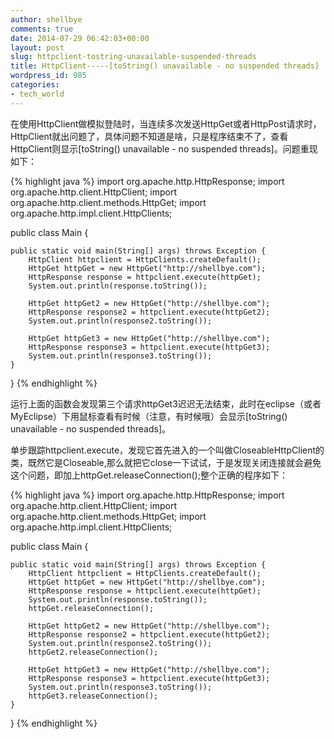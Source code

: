 ```yaml
---
author: shellbye
comments: true
date: 2014-07-29 06:42:03+00:00
layout: post
slug: httpclient-tostring-unavailable-suspended-threads
title: HttpClient-----[toString() unavailable - no suspended threads]
wordpress_id: 985
categories:
- tech_world
---
```


在使用HttpClient做模拟登陆时，当连续多次发送HttpGet或者HttpPost请求时，HttpClient就出问题了，具体问题不知道是啥，只是程序结束不了，查看HttpClient则显示[toString() unavailable - no suspended threads]。问题重现如下：

{% highlight java %}
import org.apache.http.HttpResponse;
import org.apache.http.client.HttpClient;
import org.apache.http.client.methods.HttpGet;
import org.apache.http.impl.client.HttpClients;

public class Main {

    public static void main(String[] args) throws Exception {
        HttpClient httpclient = HttpClients.createDefault();
        HttpGet httpGet = new HttpGet("http://shellbye.com");
        HttpResponse response = httpclient.execute(httpGet);
        System.out.println(response.toString());

        HttpGet httpGet2 = new HttpGet("http://shellbye.com");
        HttpResponse response2 = httpclient.execute(httpGet2);
        System.out.println(response2.toString());

        HttpGet httpGet3 = new HttpGet("http://shellbye.com");
        HttpResponse response3 = httpclient.execute(httpGet3);
        System.out.println(response3.toString());
    }
}
{% endhighlight %}

运行上面的函数会发现第三个请求httpGet3迟迟无法结束，此时在eclipse（或者MyEclipse）下用鼠标查看有时候（注意，有时候哦）会显示[toString() unavailable - no suspended threads]。

单步跟踪httpclient.execute，发现它首先进入的一个叫做CloseableHttpClient的类，既然它是Closeable,那么就把它close一下试试，于是发现关闭连接就会避免这个问题，即加上httpGet.releaseConnection();整个正确的程序如下：

{% highlight java %}
import org.apache.http.HttpResponse;
import org.apache.http.client.HttpClient;
import org.apache.http.client.methods.HttpGet;
import org.apache.http.impl.client.HttpClients;

public class Main {

    public static void main(String[] args) throws Exception {
        HttpClient httpclient = HttpClients.createDefault();
        HttpGet httpGet = new HttpGet("http://shellbye.com");
        HttpResponse response = httpclient.execute(httpGet);
        System.out.println(response.toString());
        httpGet.releaseConnection();

        HttpGet httpGet2 = new HttpGet("http://shellbye.com");
        HttpResponse response2 = httpclient.execute(httpGet2);
        System.out.println(response2.toString());
        httpGet2.releaseConnection();

        HttpGet httpGet3 = new HttpGet("http://shellbye.com");
        HttpResponse response3 = httpclient.execute(httpGet3);
        System.out.println(response3.toString());
        httpGet3.releaseConnection();
    }
}
{% endhighlight %}
